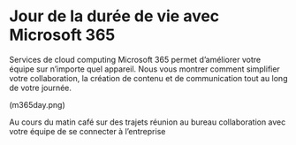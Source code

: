 # <a name="day-in-the-life-with-microsoft-365"></a>Jour de la durée de vie avec Microsoft 365

Services de cloud computing Microsoft 365 permet d’améliorer votre équipe sur n’importe quel appareil.  Nous vous montrer comment simplifier votre collaboration, la création de contenu et de communication tout au long de votre journée. 

(m365day.png)

Au cours du matin café sur des trajets réunion au bureau collaboration avec votre équipe de se connecter à l’entreprise


